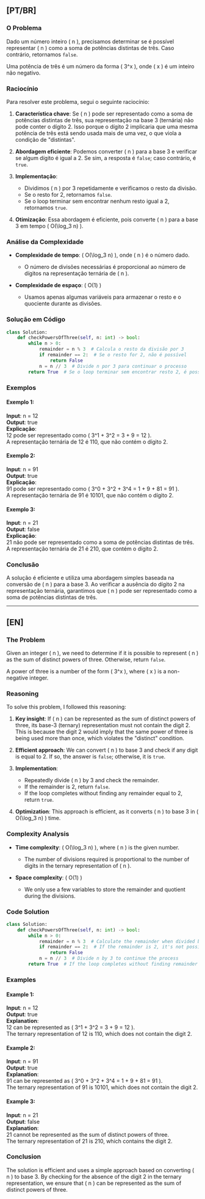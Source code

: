 ## [PT/BR]

### O Problema

Dado um número inteiro \( n \), precisamos determinar se é possível representar \( n \) como a soma de potências distintas de três. Caso contrário, retornamos `false`.

Uma potência de três é um número da forma \( 3^x \), onde \( x \) é um inteiro não negativo.

### Raciocínio

Para resolver este problema, segui o seguinte raciocínio:

1. **Característica chave**: Se \( n \) pode ser representado como a soma de potências distintas de três, sua representação na base 3 (ternária) não pode conter o dígito 2. Isso porque o dígito 2 implicaria que uma mesma potência de três está sendo usada mais de uma vez, o que viola a condição de "distintas".

2. **Abordagem eficiente**: Podemos converter \( n \) para a base 3 e verificar se algum dígito é igual a 2. Se sim, a resposta é `false`; caso contrário, é `true`.

3. **Implementação**:
   - Dividimos \( n \) por 3 repetidamente e verificamos o resto da divisão.
   - Se o resto for 2, retornamos `false`.
   - Se o loop terminar sem encontrar nenhum resto igual a 2, retornamos `true`.

4. **Otimização**: Essa abordagem é eficiente, pois converte \( n \) para a base 3 em tempo \( O(\log_3 n) \).

### Análise da Complexidade

- **Complexidade de tempo**: \( O(\log_3 n) \), onde \( n \) é o número dado.
  - O número de divisões necessárias é proporcional ao número de dígitos na representação ternária de \( n \).
  
- **Complexidade de espaço**: \( O(1) \)
  - Usamos apenas algumas variáveis para armazenar o resto e o quociente durante as divisões.

### Solução em Código

```python
class Solution:
    def checkPowersOfThree(self, n: int) -> bool:
        while n > 0:
            remainder = n % 3  # Calcula o resto da divisão por 3
            if remainder == 2:  # Se o resto for 2, não é possível
                return False
            n = n // 3  # Divide n por 3 para continuar o processo
        return True  # Se o loop terminar sem encontrar resto 2, é possível
```

### Exemplos

#### Exemplo 1:
**Input**: n = 12  
**Output**: true  
**Explicação**:  
12 pode ser representado como \( 3^1 + 3^2 = 3 + 9 = 12 \).  
A representação ternária de 12 é 110, que não contém o dígito 2.

#### Exemplo 2:
**Input**: n = 91  
**Output**: true  
**Explicação**:  
91 pode ser representado como \( 3^0 + 3^2 + 3^4 = 1 + 9 + 81 = 91 \).  
A representação ternária de 91 é 10101, que não contém o dígito 2.

#### Exemplo 3:
**Input**: n = 21  
**Output**: false  
**Explicação**:  
21 não pode ser representado como a soma de potências distintas de três.  
A representação ternária de 21 é 210, que contém o dígito 2.

### Conclusão

A solução é eficiente e utiliza uma abordagem simples baseada na conversão de \( n \) para a base 3. Ao verificar a ausência do dígito 2 na representação ternária, garantimos que \( n \) pode ser representado como a soma de potências distintas de três.

---

## [EN]

### The Problem

Given an integer \( n \), we need to determine if it is possible to represent \( n \) as the sum of distinct powers of three. Otherwise, return `false`.

A power of three is a number of the form \( 3^x \), where \( x \) is a non-negative integer.

### Reasoning

To solve this problem, I followed this reasoning:

1. **Key insight**: If \( n \) can be represented as the sum of distinct powers of three, its base-3 (ternary) representation must not contain the digit 2. This is because the digit 2 would imply that the same power of three is being used more than once, which violates the "distinct" condition.

2. **Efficient approach**: We can convert \( n \) to base 3 and check if any digit is equal to 2. If so, the answer is `false`; otherwise, it is `true`.

3. **Implementation**:
   - Repeatedly divide \( n \) by 3 and check the remainder.
   - If the remainder is 2, return `false`.
   - If the loop completes without finding any remainder equal to 2, return `true`.

4. **Optimization**: This approach is efficient, as it converts \( n \) to base 3 in \( O(\log_3 n) \) time.

### Complexity Analysis

- **Time complexity**: \( O(\log_3 n) \), where \( n \) is the given number.
  - The number of divisions required is proportional to the number of digits in the ternary representation of \( n \).
  
- **Space complexity**: \( O(1) \)
  - We only use a few variables to store the remainder and quotient during the divisions.

### Code Solution

```python
class Solution:
    def checkPowersOfThree(self, n: int) -> bool:
        while n > 0:
            remainder = n % 3  # Calculate the remainder when divided by 3
            if remainder == 2:  # If the remainder is 2, it's not possible
                return False
            n = n // 3  # Divide n by 3 to continue the process
        return True  # If the loop completes without finding remainder 2, it's possible
```

### Examples

#### Example 1:
**Input**: n = 12  
**Output**: true  
**Explanation**:  
12 can be represented as \( 3^1 + 3^2 = 3 + 9 = 12 \).  
The ternary representation of 12 is 110, which does not contain the digit 2.

#### Example 2:
**Input**: n = 91  
**Output**: true  
**Explanation**:  
91 can be represented as \( 3^0 + 3^2 + 3^4 = 1 + 9 + 81 = 91 \).  
The ternary representation of 91 is 10101, which does not contain the digit 2.

#### Example 3:
**Input**: n = 21  
**Output**: false  
**Explanation**:  
21 cannot be represented as the sum of distinct powers of three.  
The ternary representation of 21 is 210, which contains the digit 2.

### Conclusion

The solution is efficient and uses a simple approach based on converting \( n \) to base 3. By checking for the absence of the digit 2 in the ternary representation, we ensure that \( n \) can be represented as the sum of distinct powers of three.
